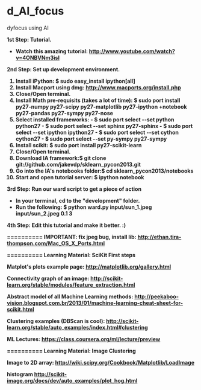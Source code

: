 d_AI_focus
==========
dyfocus using AI

<b>1st Step: Tutorial.<b/>
  - Watch this amazing tutorial: http://www.youtube.com/watch?v=4ONBVNm3isI

<b>2nd Step: Set up development environment.<b/>
  1. Install iPython: $ sudo easy_install ipython[all]
  2. Install Macport using dmg: http://www.macports.org/install.php
  3. Close/Open terminal.
  4. Install Math pre-requisits (takes a lot of time): $ sudo port install py27-numpy py27-scipy py27-matplotlib py27-ipython +notebook py27-pandas py27-sympy py27-nose
  5. Select installed frameworks: 
    - $ sudo port select --set python python27
    - $ sudo port select --set sphinx py27-sphinx
    - $ sudo port select --set ipython ipython27
    - $ sudo port select --set cython cython27
    - $ sudo port select --set py-sympy py27-sympy
  6. Install scikit: $ sudo port install py27-scikit-learn
  7. Close/Open terminal.
  8. Download IA framework:$ git clone git://github.com/jakevdp/sklearn_pycon2013.git
  9. Go into the IA's notebooks folder:$ cd sklearn_pycon2013/notebooks
  10. Start and open tutorial server: $ ipython notebook

<b>3rd Step: Run our ward script to get a piece of action<b/>
- In your terminal, cd to the "development" folder.
- Run the following: $ python ward.py input/sun_1.jpeg input/sun_2.jpeg 0.1 3
 
<b>4th Step: Edit this tutorial and make it better. :)<b/>

==========
<b>IMPORTANT:<b/>
fix jpeg bug, install lib:
http://ethan.tira-thompson.com/Mac_OS_X_Ports.html

==========
<b>Learning Material: SciKit First steps<b/>

Matplot's plots example page:
http://matplotlib.org/gallery.html

Connectivity graph of an image:
http://scikit-learn.org/stable/modules/feature_extraction.html

Abstract model of all Machine Learning methods:
http://peekaboo-vision.blogspot.com.br/2013/01/machine-learning-cheat-sheet-for-scikit.html

Clustering examples (DBScan is cool):
http://scikit-learn.org/stable/auto_examples/index.html#clustering

ML Lectures:
https://class.coursera.org/ml/lecture/preview

==========
<b>Learning Material: Image Clustering<b/>

Image to 2D array: http://wiki.scipy.org/Cookbook/Matplotlib/LoadImage

histogram 
http://scikit-image.org/docs/dev/auto_examples/plot_hog.html



